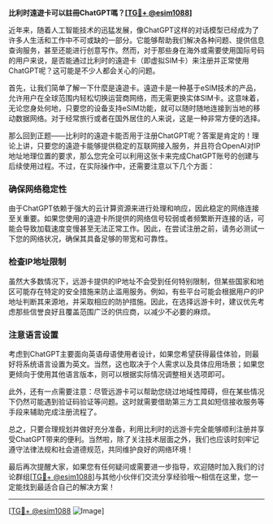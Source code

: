 **比利时遠遊卡可以註冊ChatGPT嗎？[[TG💪+ @esim1088](https://t.me/s/esim1088)]**

近年来，随着人工智能技术的迅猛发展，像ChatGPT这样的对话模型已经成为了许多人生活和工作中不可或缺的一部分。它能够帮助我们解决各种问题、提供信息查询服务，甚至还能进行创意写作。然而，对于那些身在海外或需要使用国际号码的用户来说，是否能通过比利时的遠遊卡（即虚拟SIM卡）来注册并正常使用ChatGPT呢？这可能是不少人都会关心的问题。

首先，让我们简单了解一下什麼是遠遊卡。遠遊卡是一种基于eSIM技术的产品，允许用户在全球范围内轻松切换运营商网络，而无需更换实体SIM卡。这意味着，无论您身处何地，只要您的设备支持eSIM功能，就可以随时随地连接到当地的移动数据网络。对于经常旅行或者在国外居住的人来说，这是一种非常方便的选择。

那么回到正题——比利时的遠遊卡能否用于注册ChatGPT呢？答案是肯定的！理论上讲，只要您的遠遊卡能够提供稳定的互联网接入服务，并且符合OpenAI对IP地址地理位置的要求，那么您完全可以利用这张卡来完成ChatGPT账号的创建与后续使用过程。不过，在实际操作中，还需要注意以下几个方面：

### 确保网络稳定性

由于ChatGPT依赖于强大的云计算资源来进行处理和响应，因此稳定的网络连接至关重要。如果您使用的遠遊卡所提供的网络信号较弱或者频繁断开连接的话，可能会导致加载速度变慢甚至无法正常工作。因此，在尝试注册之前，请务必测试一下您的网络状况，确保其具备足够的带宽和可靠性。

### 检查IP地址限制

虽然大多数情况下，远游卡提供的IP地址不会受到任何特别限制，但某些国家和地区可能存在特定的安全措施来防止滥用服务。例如，有些平台可能会根据用户的IP地址判断其来源地，并采取相应的防护措施。因此，在选择远游卡时，建议优先考虑那些信誉良好且覆盖范围广泛的供应商，以减少不必要的麻烦。

### 注意语言设置

考虑到ChatGPT主要面向英语母语使用者设计，如果您希望获得最佳体验，则最好将系统语言设置为英文。当然，这也取决于个人需求以及具体应用场景；如果您更倾向于使用其他语言版本，则可以根据实际情况调整相关选项即可。

此外，还有一点需要注意：尽管远游卡可以帮助您绕过地域性障碍，但在某些情况下仍然可能遇到验证码验证等问题。这时就需要借助第三方工具如短信接收服务等手段来辅助完成注册流程了。

总之，只要合理规划并做好充分准备，利用比利时的远游卡完全能够顺利注册并享受ChatGPT带来的便利。当然啦，除了关注技术层面之外，我们也应该时刻牢记遵守法律法规和社会道德规范，共同维护良好的网络环境！

最后再次提醒大家，如果您有任何疑问或需要进一步指导，欢迎随时加入我们的讨论群组[[TG💪+ @esim1088](https://t.me/s/esim1088)]与其他小伙伴们交流分享经验哦～相信在这里，您一定能找到最适合自己的解决方案！

---

[[TG💪+ @esim1088](https://t.me/s/esim1088) ![Image](https://i.postimg.cc/4NQfJmqS/Snipaste-2025-05-13-00-14-12.png)]